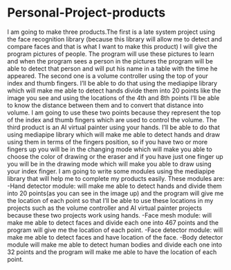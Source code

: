 # Personal-Project-products
I am going to make three products.The first is a late system project using the face recognition library (because this library will allow me to detect and compare faces and that is what I want to make this product) I will give the program pictures of people. The program will use these pictures to learn and when the program sees a person in the pictures the program will be able to detect that person and will put his name in a table with the time he appeared. The second one is a volume controller using the top of your index and thumb fingers. I’ll be able to do that using the mediapipe library which will make me able to detect hands divide them into 20 points like the image you see and using the locations of the 4th and 8th points I’ll be able to know the distance between them and to convert that distance into volume. I am going to use these two points because they represent the top of the index and thumb fingers which are used to control the volume. The third product is an AI virtual painter using your hands. I’ll be able to do that using mediapipe library which will make me able to detect hands and draw using them in terms of the fingers position, so if you have two or more fingers up you will be in the changing mode which will make you able to choose the color of drawing or the eraser and if you have just one finger up you will be in the drawing mode which will make you able to draw using your index finger.
I am going to write some modules using the mediapipe library that will help me to complete my products easily. These modules are:
-Hand detector module: will make me able to detect hands and divide them into 20 points(as you can see in the image up) and the program will give me the location of each point so that I’ll be able to use these locations in my projects such as the volume controller and AI virtual painter projects because these two projects work using hands.
-Face mesh module: will make me able to detect faces and divide each one into 467 points and the program will give me the location of each point.
-Face detector module: will make me able to detect faces and have location of the face.
-Body detector module will make me able to detect human bodies and divide each one into 32 points and the program will make me able to have the location of each point.
